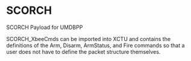 # SCORCH
SCORCH Payload for UMDBPP

SCORCH_XbeeCmds can be imported into XCTU and contains the definitions of the Arm, Disarm, ArmStatus, and Fire commands so that a user does not have to define the packet structure themselves.
